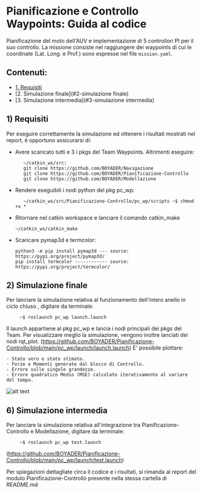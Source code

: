 # Pianificazione e Controllo Waypoints: Guida al codice
Pianificazione del moto dell'AUV e implementazione di 5 controllori PI per il suo controllo.
La missione consiste nel raggiungere dei waypoints di cui le coordinate (Lat. Long. e Prof.) sono espresse nel file `mission.yaml`.

## Contenuti:
* [1. Requisiti](#1-requisiti)
* [2. Simulazione finale](#2-simulazione finale)
* [3. Simulazione intermedia](#3-simulazione intermedia)

## 1) Requisiti
Per eseguire correttamente la simulazione ed ottenere i risultati mostrati nel report, è opportuno assicurarsi di:

- Avere scaricato tutti e 3 i pkgs del Team Waypoints. Altrimenti eseguire:
     ```
        ~/catkin_ws/src:
        git clone https://github.com/BOYADER/Navigazione
        git clone https://github.com/BOYADER/Pianificazione-Controllo
        git clone https://github.com/BOYADER/Modellazione 
     ```
- Rendere eseguibili i nodi python del pkg pc_wp:
     ```
        ~/catkin_ws/src/Pianificazione-Controllo/pc_wp/scripts ~$ chmod +x *
     ```  
- Ritornare nel catkin workspace e lanciare il comando catkin_make
     ```
	~/catkin_ws/catkin_make
     ```
- Scaricare pymap3d e termcolor:
     ```
	python3 -m pip install pymap3d --- source: https://pypi.org/project/pymap3d/
	pip install termcolor ------------ source: https://pypi.org/project/termcolor/
     ```
## 2) Simulazione finale
Per lanciare la simulazione relativa al funzionamento dell'intero anello in ciclo chiuso , digitare da terminale:
 ```
      ~$ roslaunch pc_wp launch.launch
 ```
Il launch appartiene al pkg pc_wp e lancia i nodi principali dei pkgs del Team. Per visualizzare meglio la simulazione, vengono inoltre lanciati dei nodi rqt_plot. 
(https://github.com/BOYADER/Pianificazione-Controllo/blob/main/pc_wp/launch/launch.launch)
E' possibile plottare:

	- Stato vero e stato stimato.
	- Forze e Momenti generate dal blocco di Controllo.
	- Errore sulle singole grandezze.
	- Errore quadratico Medio (MSE) calcolato iterativamente al variare del tempo.

![alt text](/docs/rqt_graph.PNG)

## 6) Simulazione intermedia
Per lanciare la simulazione relativa all'integrazione tra Pianificazione-Controllo e Modellazione, digitare da terminale:
 ```
      ~$ roslaunch pc_wp test.launch
 ```
(https://github.com/BOYADER/Pianificazione-Controllo/blob/main/pc_wp/launch/test.launch)

Per spiegazioni dettagliate circa il codice e i risultati, si rimanda al report del modulo Pianificazione-Controllo presente nella stessa cartella di README.md
